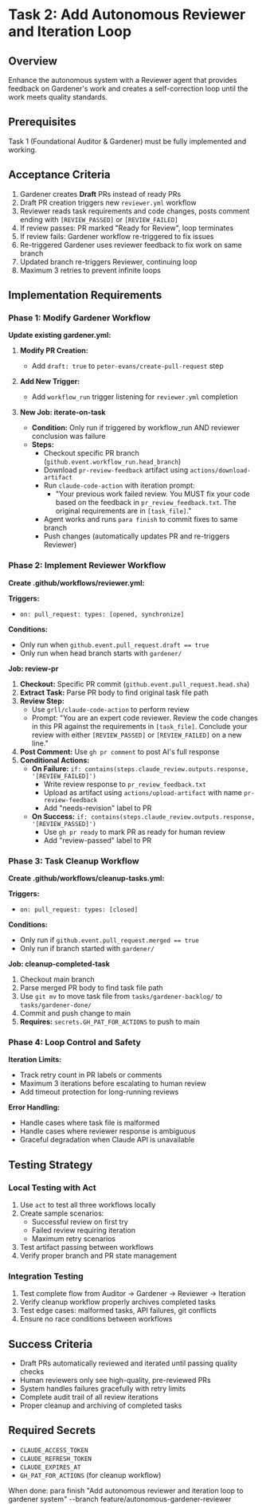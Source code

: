 # Task 2: Add Autonomous Reviewer and Iteration Loop

## Overview
Enhance the autonomous system with a Reviewer agent that provides feedback on Gardener's work and creates a self-correction loop until the work meets quality standards.

## Prerequisites
Task 1 (Foundational Auditor & Gardener) must be fully implemented and working.

## Acceptance Criteria

1. Gardener creates **Draft** PRs instead of ready PRs
2. Draft PR creation triggers new `reviewer.yml` workflow
3. Reviewer reads task requirements and code changes, posts comment ending with `[REVIEW_PASSED]` or `[REVIEW_FAILED]`
4. If review passes: PR marked "Ready for Review", loop terminates
5. If review fails: Gardener workflow re-triggered to fix issues
6. Re-triggered Gardener uses reviewer feedback to fix work on same branch
7. Updated branch re-triggers Reviewer, continuing loop
8. Maximum 3 retries to prevent infinite loops

## Implementation Requirements

### Phase 1: Modify Gardener Workflow

**Update existing gardener.yml:**
1. **Modify PR Creation:**
   - Add `draft: true` to `peter-evans/create-pull-request` step
   
2. **Add New Trigger:**
   - Add `workflow_run` trigger listening for `reviewer.yml` completion
   
3. **New Job: iterate-on-task**
   - **Condition:** Only run if triggered by workflow_run AND reviewer conclusion was failure
   - **Steps:**
     - Checkout specific PR branch (`github.event.workflow_run.head_branch`)
     - Download `pr-review-feedback` artifact using `actions/download-artifact`
     - Run `claude-code-action` with iteration prompt:
       - "Your previous work failed review. You MUST fix your code based on the feedback in `pr_review_feedback.txt`. The original requirements are in `[task_file]`."
     - Agent works and runs `para finish` to commit fixes to same branch
     - Push changes (automatically updates PR and re-triggers Reviewer)

### Phase 2: Implement Reviewer Workflow

**Create .github/workflows/reviewer.yml:**

**Triggers:**
- `on: pull_request: types: [opened, synchronize]`

**Conditions:**
- Only run when `github.event.pull_request.draft == true`
- Only run when head branch starts with `gardener/`

**Job: review-pr**
1. **Checkout:** Specific PR commit (`github.event.pull_request.head.sha`)
2. **Extract Task:** Parse PR body to find original task file path
3. **Review Step:**
   - Use `grll/claude-code-action` to perform review
   - Prompt: "You are an expert code reviewer. Review the code changes in this PR against the requirements in `[task_file]`. Conclude your review with either `[REVIEW_PASSED]` or `[REVIEW_FAILED]` on a new line."
4. **Post Comment:** Use `gh pr comment` to post AI's full response
5. **Conditional Actions:**
   - **On Failure:** `if: contains(steps.claude_review.outputs.response, '[REVIEW_FAILED]')`
     - Write review response to `pr_review_feedback.txt`
     - Upload as artifact using `actions/upload-artifact` with name `pr-review-feedback`
     - Add "needs-revision" label to PR
   - **On Success:** `if: contains(steps.claude_review.outputs.response, '[REVIEW_PASSED]')`
     - Use `gh pr ready` to mark PR as ready for human review
     - Add "review-passed" label to PR

### Phase 3: Task Cleanup Workflow

**Create .github/workflows/cleanup-tasks.yml:**

**Triggers:**
- `on: pull_request: types: [closed]`

**Conditions:**
- Only run if `github.event.pull_request.merged == true`
- Only run if branch started with `gardener/`

**Job: cleanup-completed-task**
1. Checkout main branch
2. Parse merged PR body to find task file path
3. Use `git mv` to move task file from `tasks/gardener-backlog/` to `tasks/gardener-done/`
4. Commit and push change to main
5. **Requires:** `secrets.GH_PAT_FOR_ACTIONS` to push to main

### Phase 4: Loop Control and Safety

**Iteration Limits:**
- Track retry count in PR labels or comments
- Maximum 3 iterations before escalating to human review
- Add timeout protection for long-running reviews

**Error Handling:**
- Handle cases where task file is malformed
- Handle cases where reviewer response is ambiguous
- Graceful degradation when Claude API is unavailable

## Testing Strategy

### Local Testing with Act
1. Use `act` to test all three workflows locally
2. Create sample scenarios:
   - Successful review on first try
   - Failed review requiring iteration
   - Maximum retry scenarios
3. Test artifact passing between workflows
4. Verify proper branch and PR state management

### Integration Testing
1. Test complete flow from Auditor → Gardener → Reviewer → Iteration
2. Verify cleanup workflow properly archives completed tasks
3. Test edge cases: malformed tasks, API failures, git conflicts
4. Ensure no race conditions between workflows

## Success Criteria
- Draft PRs automatically reviewed and iterated until passing quality checks
- Human reviewers only see high-quality, pre-reviewed PRs
- System handles failures gracefully with retry limits
- Complete audit trail of all review iterations
- Proper cleanup and archiving of completed tasks

## Required Secrets
- `CLAUDE_ACCESS_TOKEN`
- `CLAUDE_REFRESH_TOKEN`
- `CLAUDE_EXPIRES_AT`
- `GH_PAT_FOR_ACTIONS` (for cleanup workflow)

When done: para finish "Add autonomous reviewer and iteration loop to gardener system" --branch feature/autonomous-gardener-reviewer